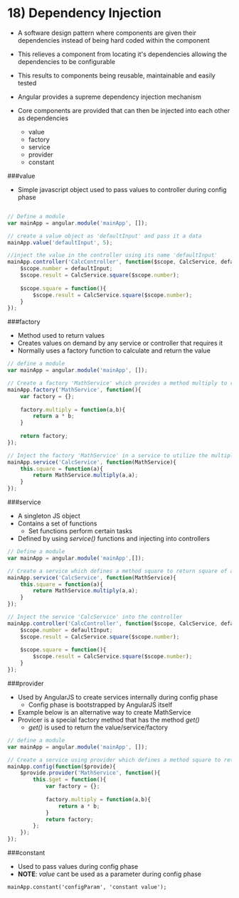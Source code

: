 # 18) Dependency Injection
- A software design pattern where components are given their dependencies 
  instead of being hard coded within the component
- This relieves a component from locating it's dependencies allowing the dependencies 
  to be configurable
- This results to components being reusable, maintainable and easily tested

- Angular provides a supreme dependency injection mechanism
- Core components are provided that can then be injected into each other as dependencies
    - value
    - factory
    - service
    - provider
    - constant
    
###value
- Simple javascript object used to pass values to controller during config phase

```javascript

// Define a module
var mainApp = angular.module('mainApp', []);

// create a value object as 'defaultInput' and pass it a data
mainApp.value('defaultInput', 5);

//inject the value in the controller using its name 'defaultInput'
mainApp.controller('CalcController', function($scope, CalcService, defaultInput){
    $scope.number = defaultInput;
    $scope.result = CalcService.square($scope.number);
    
    $scope.square = function(){
        $scope.result = CalcService.square($scope.number);
    }
});
```

###factory
- Method used to return values
- Creates values on demand by any service or controller that requires it
- Normally uses a factory function to calculate and return the value

```javascript
// define a module
var mainApp = angular.module('mainApp', []);

// Create a factory 'MathService' which provides a method multiply to return multiplication of two numbers
mainApp.factory('MathService', function(){
    var factory = {};
    
    factory.multiply = function(a,b){
        return a * b;
    }
    
    return factory;
});

// Inject the factory 'MathService' in a service to utilize the multiply method of factory
mainApp.service('CalcService', function(MathService){
    this.square = function(a){
        return MathService.multiply(a,a);
    }
});
```

###service
- A singleton JS object
- Contains a set of functions 
    - Set functions perform certain tasks
- Defined by using *service()* functions and injecting into controllers

```javascript
// Define a module
var mainApp = angular.module('mainApp',[]);

// Create a service which defines a method square to return square of a number
mainApp.service('CalcService', function(MathService){
    this.square = function(a){
        return MathService.multiply(a,a);
    }    
});

// Inject the service 'CalcService' into the controller
mainApp.controller('CalcController', function($scope, CalcService, defaultInput){
    $scope.number = defaultInput;
    $scope.result = CalcService.square($scope.number);
    
    $scope.square = function(){
        $scope.result = CalcService.square($scope.number);
    }
});
```

###provider
- Used by AngularJS to create services internally during config phase
    - Config phase is bootstrapped by AngularJS itself
- Example below is an alternative way to create MathService
- Provicer is a special factory method that has the method *get()* 
    - *get()* is used to return the value/service/factory
    
```javascript
// define a module
var mainApp = angular.module('mainApp', []);

// Create a service using provider which defines a method square to return square of a number
mainApp.config(function($provide){
    $provide.provider('MathService', function(){
        this.$get = function(){
            var factory = {};
            
            factory.multiply = function(a,b){
                return a * b;
            }
            return factory;
        };
    });    
});
```

###constant
- Used to pass values during config phase
- **NOTE**: *value* cant be used as a parameter during config phase

`mainApp.constant('configParam', 'constant value');`

